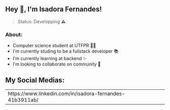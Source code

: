 ## Hey 👋, I'm Isadora Fernandes!

> Status: Developping ⚠️

### About: 

+ Computer science student at UTFPR 👩‍💻
+ I'm currently studing to be a fullstack developer 📚
+ I'm currently learning at backend ✨
+ I'm looking to collaborate on community 📡
    
## My Social Medias:
<table>
  <tr>
      <td><a>https://www.linkedin.com/in/isadora-fernandes-41b3911ab/ </a></td>
    <td></td>
    <td></td>
  
  </tr>
</table>
